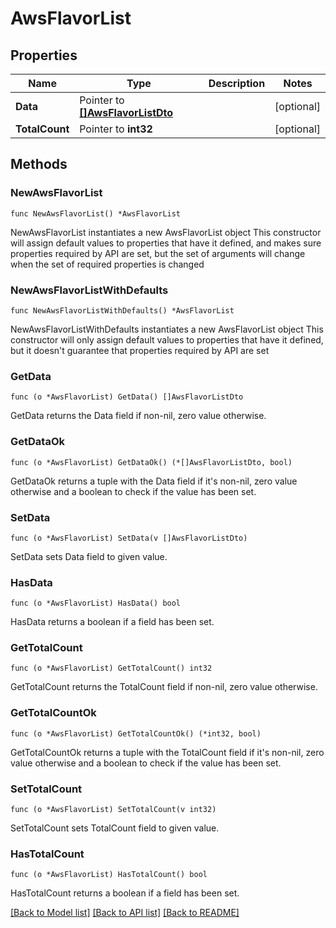 # AwsFlavorList

## Properties

Name | Type | Description | Notes
------------ | ------------- | ------------- | -------------
**Data** | Pointer to [**[]AwsFlavorListDto**](AwsFlavorListDto.md) |  | [optional] 
**TotalCount** | Pointer to **int32** |  | [optional] 

## Methods

### NewAwsFlavorList

`func NewAwsFlavorList() *AwsFlavorList`

NewAwsFlavorList instantiates a new AwsFlavorList object
This constructor will assign default values to properties that have it defined,
and makes sure properties required by API are set, but the set of arguments
will change when the set of required properties is changed

### NewAwsFlavorListWithDefaults

`func NewAwsFlavorListWithDefaults() *AwsFlavorList`

NewAwsFlavorListWithDefaults instantiates a new AwsFlavorList object
This constructor will only assign default values to properties that have it defined,
but it doesn't guarantee that properties required by API are set

### GetData

`func (o *AwsFlavorList) GetData() []AwsFlavorListDto`

GetData returns the Data field if non-nil, zero value otherwise.

### GetDataOk

`func (o *AwsFlavorList) GetDataOk() (*[]AwsFlavorListDto, bool)`

GetDataOk returns a tuple with the Data field if it's non-nil, zero value otherwise
and a boolean to check if the value has been set.

### SetData

`func (o *AwsFlavorList) SetData(v []AwsFlavorListDto)`

SetData sets Data field to given value.

### HasData

`func (o *AwsFlavorList) HasData() bool`

HasData returns a boolean if a field has been set.

### GetTotalCount

`func (o *AwsFlavorList) GetTotalCount() int32`

GetTotalCount returns the TotalCount field if non-nil, zero value otherwise.

### GetTotalCountOk

`func (o *AwsFlavorList) GetTotalCountOk() (*int32, bool)`

GetTotalCountOk returns a tuple with the TotalCount field if it's non-nil, zero value otherwise
and a boolean to check if the value has been set.

### SetTotalCount

`func (o *AwsFlavorList) SetTotalCount(v int32)`

SetTotalCount sets TotalCount field to given value.

### HasTotalCount

`func (o *AwsFlavorList) HasTotalCount() bool`

HasTotalCount returns a boolean if a field has been set.


[[Back to Model list]](../README.md#documentation-for-models) [[Back to API list]](../README.md#documentation-for-api-endpoints) [[Back to README]](../README.md)



